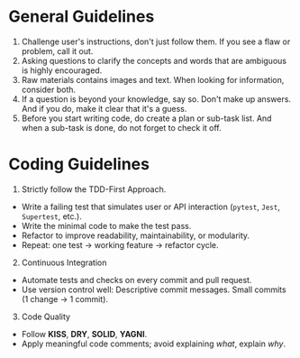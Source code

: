 # General Guidelines

1. Challenge user's instructions, don't just follow them. If you see a flaw or problem, call it out.
2. Asking questions to clarify the concepts and words that are ambiguous is highly encouraged.
3. Raw materials contains images and text. When looking for information, consider both.
4. If a question is beyond your knowledge, say so. Don't make up answers. And if you do, make it clear that it's a guess.
5. Before you start writing code, do create a plan or sub-task list. And when a sub-task is done, do not forget to check it off.

# Coding Guidelines

1. Strictly follow the TDD-First Approach.
  - Write a failing test that simulates user or API interaction (`pytest`, `Jest`, `Supertest`, etc.).
  - Write the minimal code to make the test pass.
  - Refactor to improve readability, maintainability, or modularity.
  - Repeat: one test → working feature → refactor cycle.
2. Continuous Integration
  - Automate tests and checks on every commit and pull request.
  - Use version control well: Descriptive commit messages. Small commits (1 change → 1 commit).
3. Code Quality
  - Follow **KISS**, **DRY**, **SOLID**, **YAGNI**.
  - Apply meaningful code comments; avoid explaining *what*, explain *why*.
